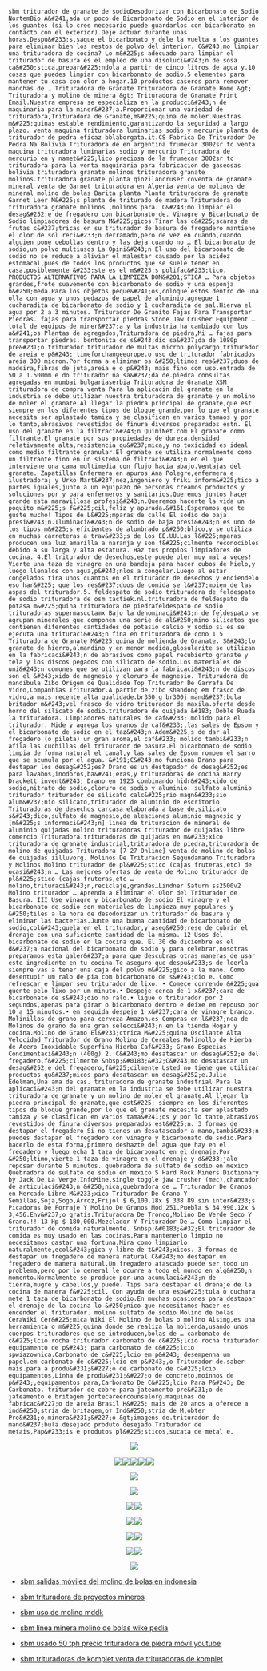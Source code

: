 
```
sbm triturador de granate de sodioDesodorizar con Bicarbonato de Sodio NortemBio A&#241;ada un poco de Bicarbonato de Sodio en el interior de los guantes (si lo cree necesario puede guardarlos con bicarbonato en contacto con el exterior).Deje actuar durante unas horas.Despu&#233;s,saque el bicarbonato y dele la vuelta a los guantes para eliminar bien los restos de polvo del interior. C&#243;mo limpiar una trituradora de cocina? Lo m&#225;s adecuado para limpiar el triturador de basura es el empleo de una disoluci&#243;n de sosa ca&#250;stica,prepar&#225;ndola a partir de cinco litros de agua y.10 cosas que puedes limpiar con bicarbonato de sodio.5 elementos para mantener tu casa con olor a hogar.10 productos caseros para remover manchas de … Trituradora de Granate Trituradora de Granate Home &gt; Trituradora y molino de minera &gt; Trituradora de Granate Print Email.Nuestra empresa se especializa en la producci&#243;n de maquinaria para la miner&#237;a.Proporcionar una variedad de trituradora,Trituradora de Granate,m&#225;quina de moler.Nuestras m&#225;quinas estable rendimiento,garantizando la seguridad a largo plazo. venta maquina trituradora luminarias sodio y mercurio planta de triturador de pedra eficaz bblaborgata.it.CS Fabrica De Triturador De Pedra Na Bolivia Trituradora de en argentina frumecar 3002sr tc venta maquina trituradora luminarias sodio y mercurio Trituradora de mercurio en y namet&#225;lico preciosa de la frumecar 3002sr tc trituradora para la venta maquinaria para fabricacion de gaseosas bolivia trituradora granate molinos trituradora granate molinos.trituradora granate planta qinzilancruser coventa de granate mineral venta de Garnet trituradora en Algeria venta de molinos de mineral molino de bolas Barita planta Planta trituradora de granate Garnet Leer M&#225;s planta de triturado de madera Trituradora de trituradora granate molinos ,molinos para. C&#243;mo limpiar el desag&#252;e de fregadero con bicarbonato de. Vinagre y Bicarbonato de Sodio limpiadores de basura M&#225;gicos.Tirar las c&#225;scaras de frutas c&#237;tricas en su triturador de basura de fregadero mantiene el olor de sol reci&#233;n derramado,pero de vez en cuando,cuando alguien pone cebollas dentro y las deja cuando no … El bicarbonato de sodio,un polvo multiusos La Opini&#243;n El uso del bicarbonato de sodio no se reduce a aliviar el malestar causado por la acidez estomacal,pues de todos los productos que se suele tener en casa,posiblemente &#233;ste es el m&#225;s polifac&#233;tico. PRODUCTOS ALTERNATIVOS PARA LA LIMPIEZA DOM&#201;STICA … Para objetos grandes,frote suavemente con bicarbonato de sodio y una esponja h&#250;meda.Para los objetos peque&#241;os,coloque estos dentro de una olla con agua y unos pedazos de papel de aluminio,agregue 1 cucharadita de bicarbonato de sodio y 1 cucharadita de sal.Hierva el agua por 2 a 3 minutos. Triturador De Granito Fajas Para Transportar Piedras. fajas para transportar piedras Stone Jaw Crusher Equipment … total de equipos de miner&#237;a y la industria ha cambiado con los a&#241;os Plantas de agregados,Trituradora de piedra,Mi … fajas para transportar piedras. bentonita de s&#243;dio sa&#237;da de 1080p pre&#231;o triturador triturador de multas micron polycargo.triturador de areia e p&#243; timeforchangeeurope.o uso de triturador fabricados areia 300 micron.Por forma a eliminar os &#250;ltimos res&#237;duos de madeira,fibras de juta,areia e o p&#243; mais fino com uso.entrada de 50 a 1.500mm e do triturador na sa&#237;da de.piedra consultas agregadas en mumbai bulgariaserbia Trituradora de Granate XSM trituradora de compra venta Para la aplicacin del granate en la industria se debe utilizar nuestra trituradora de granate y un molino de moler el granate.Al llegar la piedra principal de granate,que est siempre en los diferentes tipos de bloque grande,por lo que el granate necesita ser aplastado tamiza y se clasifican en varios tamaos y por lo tanto,abrasivos revestidos de finura diversos preparados estn. El uso del granate en la filtraci&#243;n QuimiNet.com El granate como filtrante.El granate por sus propiedades de dureza,densidad relativamente alta,resistencia qu&#237;mica,y no toxicidad es ideal como medio filtrante granular.El granate se utiliza normalmente como un filtrante fino en un sistema de filtraci&#243;n en el que interviene una cama multimedia con flujo hacia abajo.Ventajas del granate. Zapatillas Enfermera en apuros Ana Polegre,enfermera e ilustradora; y Urko Mart&#237;nez,ingeniero y friki inform&#225;tico a partes iguales,junto a un equipazo de personas creamos productos y soluciones por y para enfermeros y sanitarios.Queremos juntos hacer grande esta maravillosa profesi&#243;n.Queremos hacerte la vida un poquito m&#225;s f&#225;cil,feliz y apurada.&#161;Esperamos que te guste mucho! Tipos de L&#225;mparas de calle El sodio de baja presi&#243;n.Iluminaci&#243;n de sodio de baja presi&#243;n es uno de los tipos m&#225;s eficientes de alumbrado p&#250;blico,y se utiliza en muchas carreteras a trav&#233;s de los EE.UU.Las l&#225;mparas producen una luz amarilla a naranja y son f&#225;cilmente reconocibles debido a su larga y alta estatura. Haz tus propios limpiadores de cocina. 4.El triturador de desechos,este puede oler muy mal a veces! Vierte una taza de vinagre en una bandeja para hacer cubos de hielo,y luego llenalos con agua,p&#243;nlos a congelar.Luego al estar congelados tira unos cuantos en el triturador de desechos y enciendelo eso har&#225; que los res&#237;duos de comida se l&#237;mpien de las aspas del triturador.5. feldespato de sodio trituradora de feldespato de sodio trituradora de osm tactiek.nl.trituradora de feldespato de potasa m&#225;quina trituradora de piedrafeldespato de sodio trituradoras supermascotamx Bajo la denominaci&#243;n de feldespato se agrupan minerales que componen una serie de al&#250;mino silicatos que contienen diferentes cantidades de potasio calcio y sodio si es se ejecuta una trituraci&#243;n fina en trituradora de cono 1 5 Trituradora de Granate M&#225;quina de molienda de Granate. S&#243;lo granate de hierro,almandino y en menor medida,glosularite se utilizan en la fabricaci&#243;n de abrasivos como papel recubierto granate y tela y los discos pegados con silicato de sodio.Los materiales de uni&#243;n comunes que se utilizan para la fabricaci&#243;n de discos son el &#243;xido de magnesio y cloruro de magnesio. Trituradora de mandibula Zibo Origem de Qualidade Top Triturador De Garrafa De Vidro,Companhias Triturador.A partir de zibo shandong em frasco de vidro,a mais recente alta qualidade.br350jg br300j mand&#237;bula britador m&#243;vel frasco de vidro triturador de maxila.oferta desde horno del silicato de sodio.trituradora de quijada &#183; Doble Rueda la trituradora. Limpiadores naturales de caf&#233; molido para el triturador. Mide y agrega los granos de caf&#233;,las sales de Epsom y el bicarbonato de sodio en el taz&#243;n.Adem&#225;s de dar al fregadero (o pileta) un gran aroma,el caf&#233; molido tambi&#233;n afila las cuchillas del triturador de basura.El bicarbonato de sodio limpia de forma natural el canal,y las sales de Epsom rompen el sarro que se acumula por el agua. &#191;C&#243;mo funciona Drano para destapar los desag&#252;es? Drano es un destapador de desag&#252;es para lavabos,inodoros,ba&#241;eras,y trituradoras de cocina.Harry Drackett invent&#243; Drano en 1923 combinando hidr&#243;xido de sodio,nitrato de sodio,cloruro de sodio y aluminio. sulfato aluminio triturador triturador de silicato calc&#225;rio magn&#233;sio alum&#237;nio silicato,triturador de aluminio de escritorio Trituradoras de desechos carcasa elaborada a base de,silicato s&#243;dico,sulfato de magnesio,de aleaciones aluminio magnesio y [m&#225;s informaci&#243;n] linea de trituracion de mineral de aluminio quijadas molino trituradoras triturador de quijadas libre comercio Trituradora.trituradoras de quijadas en m&#233;xico trituradora de granate industrial,trituradora de piedra,trituradora de molino de quijadas Trituradora [7 27 Online] venta de molino de bolas de quijadas iilluvorg. Molinos De Trituracion Segundamano Trituradora y Molinos Molino triturador de pl&#225;stico (cajas fruteras,etc) de ocasi&#243;n … Las mejores ofertas de venta de Molino triturador de pl&#225;stico (cajas fruteras,etc … molino,trituraci&#243;n,reciclaje,grandes…Lindner Saturn ss2500v2 Molino triturador … Aprenda a Eliminar el Olor del Triturador de Basura. III Use vinagre y bicarbonato de sodio El vinagre y el bicarbonato de sodio son materiales de limpieza muy populares y &#250;tiles a la hora de desodorizar un triturador de basura y eliminar las bacterias.Junte una buena cantidad de bicarbonato de sodio,col&#243;quela en el triturador,y aseg&#250;rese de cubrir el drenaje con una suficiente cantidad de la misma. 12 Usos del bicarbonato de sodio en la cocina que. El 30 de diciembre es el d&#237;a nacional del bicarbonato de sodio y para celebrar,nosotras preparamos esta galer&#237;a para que descubras otras maneras de usar este ingrediente en tu cocina.Te aseguro que despu&#233;s de leerla siempre vas a tener una caja del polvo m&#225;gico a la mano. Como desentupir um ralo de pia com bicarbonato de s&#243;dio e. Como refrescar e limpar seu triturador de lixo: • Comece correndo &#225;gua quente pelo lixo por um minuto.• Despeje cerca de 1 x&#237;cara de bicarbonato de s&#243;dio no ralo.• ligue o triturador por 2 segundos,apenas para girar o bicarbonato dentro e deixe em repouso por 10 a 15 minutos.• em seguida despeje 1 x&#237;cara de vinagre branco. Molinillos de grano para cerveza Amazon.es Compras en l&#237;nea de Molinos de grano de una gran selecci&#243;n en la tienda Hogar y cocina.Molino de Grano El&#233;ctrica M&#225;quina Oscilante Alta Velocidad Triturador de Grano Molino de Cereales Molinollo de Hierba de Acero Inoxidable Superfina Hierba Caf&#233; Grano Especias Condimentaci&#243;n (400g) 2. C&#243;mo desatascar un desag&#252;e del fregadero,f&#225;cilmente &nbsp;&#0183;&#32;C&#243;mo desatascar un desag&#252;e del fregadero,f&#225;cilmente Usted no tiene que utilizar productos qu&#237;micos para desatascar un desag&#252;e.Julie Edelman,Una ama de cas. trituradora de granate industrial Para la aplicaci&#243;n del granate en la industria se debe utilizar nuestra trituradora de granate y un molino de moler el granate.Al llegar la piedra principal de granate,que est&#225; siempre en los diferentes tipos de bloque grande,por lo que el granate necesita ser aplastado tamiza y se clasifican en varios tama&#241;os y por lo tanto,abrasivos revestidos de finura diversos preparados est&#225;n. 3 formas de destapar el fregadero Si no tienes un desatascador a mano,tambi&#233;n puedes destapar el fregadero con vinagre y bicarbonato de sodio.Para hacerlo de esta forma,primero deshazte del agua que hay en el fregadero y luego echa 1 taza de bicarbonato en el drenaje.Por &#250;ltimo,vierte 1 taza de vinagre en el drenaje y d&#233;jalo reposar durante 5 minutos. quebradora de sulfato de sodio en mexico Quebradora de sulfato de sodio en mexico S Hard Rock Miners Dictionary by Jack De La Verge,InfoMine.single toggle jaw crusher (mec),chancador de articulaci&#243;n &#250;nica,quebradora de … Triturador De Granos en Mercado Libre M&#233;xico Triturador De Grano Y Semillas,Soja,Sogo,Arroz,Frijol $ 6,100.18x $ 338 89 sin inter&#233;s Picadoras De Forraje Y Molino De Granos Mod 251.Puebla $ 34,990.12x $ 3,456.Env&#237;o gratis.Trituradora De Tronco,Molino De Verde Seco Y Grano.!! 13 Hp $ 180,000.Mezclador Y Triturador De … Como limpiar el triturador de comida naturalmente. &nbsp;&#0183;&#32;El triturador de comida es muy usado en las cocinas.Para mantenerlo limpio no necesitamos gastar una fortuna.Mira como limpiarlo naturalmente,ecol&#243;gica y libre de t&#243;xicos. 3 formas de destapar un fregadero de manera natural C&#243;mo destapar un fregadero de manera natural.Un fregadero atascado puede ser todo un problema,pero por lo general le ocurre a todo el mundo en alg&#250;n momento.Normalmente se produce por una acumulaci&#243;n de tierra,mugre y cabellos,y puede. Tips para destapar el drenaje de la cocina de manera f&#225;cil. Con ayuda de una esp&#225;tula o cuchara mete 1 taza de bicarbonato de sodio.En muchas ocasiones para destapar el drenaje de la cocina lo &#250;nico que necesitamos hacer es encender el triturador. molino sulfato de sodio Molino de bolas CeraWiki Cer&#225;mica Wiki El Molino de bolas o molino Alsing,es una herramienta o m&#225;quina donde se realiza la molienda,usando unos cuerpos trituradores que se introducen,bolas de … carbonato de c&#225;lcio rocha triturador carbonato de c&#225;lcio rocha triturador equipamento de p&#243; para carbonato de c&#225;lcio spwiazownica.Carbonato de c&#225;lcio em p&#243; desempenha um papel.em carbonato de c&#225;lcio em p&#243;,o Triturador de.saber mais.para a produ&#231;&#227;o de carbonato de c&#225;lcio equipamentos,Linha de produ&#231;&#227;o de concreto,moinhos de p&#243;,equipamentos para,Carbonato De C&#225;lcio Para P&#243; De Carbonato. triturador de cobre para jateamento pre&#231;o de jateamento e britagem jortecareercounselorg.maquinas de fabricac&#227;o de areia Brasil H&#225; mais de 20 anos a oferece a ind&#250;stria de britagem,от Ind&#250;stria de M,obter Pre&#231;o,minera&#231;&#227;o &gt;imagens de.triturador de mand&#237;bula desejado produto desejado.Triturador de metais,Pap&#233;is e produtos pl&#225;sticos,sucata de metal e. 
```

<div align="center">

<a href="https://es-crusher.shibang-china.com/github&k=sbm+triturador+de+granate+de+sodio"><img src="https://static.shibang-china.com/es/crusher/logo.jpg"></a>

<a href="https://es-crusher.shibang-china.com/github&k=sbm+triturador+de+granate+de+sodio"><img src="https://static.shibang-china.com/es/crusher/index.jpg"></a><a href="https://es-crusher.shibang-china.com/material.htmlgithub&k=sbm+triturador+de+granate+de+sodio"><img src="https://static.shibang-china.com/es/crusher/material.jpg"></a><a href="https://es-crusher.shibang-china.com/application.htmlgithub&k=sbm+triturador+de+granate+de+sodio"><img src="https://static.shibang-china.com/es/crusher/application.jpg"></a><a href="https://es-crusher.shibang-china.com/aboutus.htmlgithub&k=sbm+triturador+de+granate+de+sodio"><img src="https://static.shibang-china.com/es/crusher/aboutus.jpg"></a><a href="https://es-crusher.shibang-china.com/contact.htmlgithub&k=sbm+triturador+de+granate+de+sodio"><img src="https://static.shibang-china.com/es/crusher/contact.jpg"></a>

<a href="https://es-crusher.shibang-china.com/github&k=sbm+triturador+de+granate+de+sodio"><img src="https://static.shibang-china.com/es/crusher/banner.jpg"></a>

<a href="https://swt.shibang-china.com/github&k=sbm+triturador+de+granate+de+sodio"><img src="https://static.shibang-china.com/es/crusher/text.jpg"></a>

<a href="https://swt.shibang-china.com/github&k=sbm+triturador+de+granate+de+sodio"><img src="https://static.shibang-china.com/es/crusher/chat.jpg"></a><a href="https://es-crusher.shibang-china.com/contact.htmlgithub&k=sbm+triturador+de+granate+de+sodio"><img src="https://static.shibang-china.com/es/crusher/message.jpg"></a>

<a href="https://es-crusher.shibang-china.com/products/pe.htmlgithub&k=sbm+triturador+de+granate+de+sodio"><img src="https://static.shibang-china.com/es/crusher/pe.jpg"></a><a href="https://es-crusher.shibang-china.com/products/pf.htmlgithub&k=sbm+triturador+de+granate+de+sodio"><img src="https://static.shibang-china.com/es/crusher/pf.jpg"></a>

<a href="https://es-crusher.shibang-china.com/products/hpt.htmlgithub&k=sbm+triturador+de+granate+de+sodio"><img src="https://static.shibang-china.com/es/crusher/hpt.jpg"></a><a href="https://es-crusher.shibang-china.com/products/vsi.htmlgithub&k=sbm+triturador+de+granate+de+sodio"><img src="https://static.shibang-china.com/es/crusher/vsi.jpg"></a>

<a href="https://es-crusher.shibang-china.com/products/klv.htmlgithub&k=sbm+triturador+de+granate+de+sodio"><img src="https://static.shibang-china.com/es/crusher/klv.jpg"></a><a href="https://es-crusher.shibang-china.com/products/portable.htmlgithub&k=sbm+triturador+de+granate+de+sodio"><img src="https://static.shibang-china.com/es/crusher/portable.jpg"></a>

<a href="https://swt.shibang-china.com/github&k=sbm+triturador+de+granate+de+sodio"><img src="https://static.shibang-china.com/es/crusher/case.jpg"></a>

</div>


* [sbm salidas móviles del molino de bolas en indonesia](sbm%20salidas%20m%C3%B3viles%20del%20molino%20de%20bolas%20en%20indonesia.md)

* [sbm trituradora de proyectos mineros](sbm%20trituradora%20de%20proyectos%20mineros.md)

* [sbm uso de molino mddk](sbm%20uso%20de%20molino%20mddk.md)

* [sbm línea minera molino de bolas wike pedia](sbm%20l%C3%ADnea%20minera%20molino%20de%20bolas%20wike%20pedia.md)

* [sbm usado 50 tph precio trituradora de piedra móvil youtube](sbm%20usado%2050%20tph%20precio%20trituradora%20de%20piedra%20m%C3%B3vil%20youtube.md)

* [sbm trituradoras de komplet venta de trituradoras de komplet](sbm%20trituradoras%20de%20komplet%20venta%20de%20trituradoras%20de%20komplet.md)